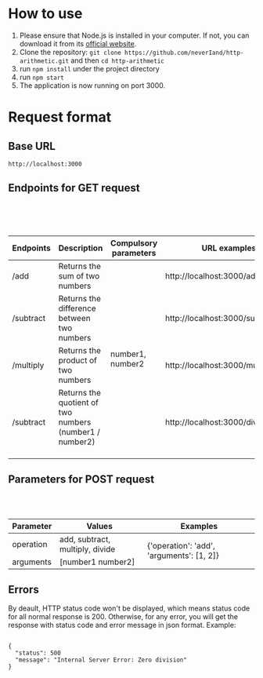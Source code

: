 <h1>How to use</h1>

<ol>
        <li>Please ensure that Node.js is installed in your computer. If not, you can download it from its <a target="_blank" href="https://nodejs.org/">official website</a>.</li>
        <li>Clone the repository: <code>git clone https://github.com/neverIand/http-arithmetic.git</code> and then <code>cd http-arithmetic</code></li>
        <li>run <code>npm install</code> under the project directory</li>
        <li>run <code>npm start</code></li>
        <li>The application is now running on port 3000.</li>
      </ol>

<h1>Request format</h1>

<h2>Base URL</h2>

<p><code>http://localhost:3000</code></p>

<h2>Endpoints for GET request</h2>

<table>
        <thead>
          <tr>
            <th>Endpoints</th>
            <th>Description</th>
            <th>Compulsory parameters</th>
            <th>URL examples</th>
          </tr>
        </thead>
        <tbody>
          <tr>
            <td>/add</td>
            <td>Returns the sum of two numbers</td>
            <td rowspan="4">number1, number2</td>
            <td>http://localhost:3000/add/1/2</td>
          </tr>
          <tr>
            <td>/subtract</td>
            <td>Returns the difference between two numbers</td>
            <td>http://localhost:3000/subtract/5/3</td>
          </tr>
          <tr>
            <td>/multiply</td>
            <td>Returns the product of two numbers</td>
            <td>http://localhost:3000/multiply/6/7</td>
          </tr>
          <tr>
            <td>/subtract</td>
            <td>Returns the quotient of two numbers <br />(number1 / number2)
            </td>
            <td>http://localhost:3000/divide/10/5</td>
          </tr>
        </tbody>
      </table>

<h2>Parameters for POST request</h2>

<table>
        <thead>
          <tr>
            <th>Parameter</th>
            <th>Values</th>
            <th>Examples</th>
          </tr>
        </thead>
        <tbody>
          <tr>
            <td>operation</td>
            <td>add, subtract, multiply, divide</td>
            <td rowspan="2">{'operation': 'add', 'arguments': [1, 2]}</td>
          </tr>
          <tr>
            <td>arguments</td>
            <td>[number1 number2]</td>
          </tr>
        </tbody>
      </table>

<h2>Errors</h2>

<p>
        By deault, HTTP status code won't be displayed, which means status code
        for all normal response is 200. Otherwise, for any error, you will get
        the response with status code and error message in json format. Example:
      </p>

<p>
<pre>
<code>
{
  "status": 500
  "message": "Internal Server Error: Zero division"
}
</code>
</pre>
</p>

